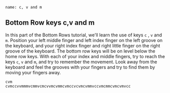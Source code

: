 ﻿
```ngMeta
name: c, v and m
```

## Bottom Row keys c,v and m

In this part of the Bottom Rows tutorial, we'll learn the use of keys `c` , `v` and `m`.
Position your left middle finger and left index finger on the left groove on the keyboard, and your right index finger and right little finger on the right groove of the keyboard. The bottom row keys will be on level below the home row keys. With each of your index and middle fingers, try to reach the keys `c`, `v` and `m`, and try to remember the movement. Look away from the keyboard and feel the grooves with your fingers and try to find them by moving your fingers away.


```practicetyping
cvm
cvmccvvmmmvcmmvcmcvvmcvmmcvmccvcvmcvmmvccvmcmmcvmcvmvcc
```

